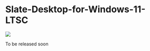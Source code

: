 # Slate-Desktop-for-Windows-11-LTSC
<img src="https://raw.githubusercontent.com/QuiteAFancyEmerald/Slate-for-Windows-11/main/preview.png"></img>

To be released soon
